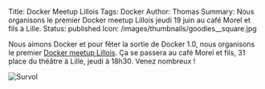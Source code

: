 Title: Docker Meetup Lillois
Tags: Docker
Author: Thomas
Summary: Nous organisons le premier Docker meetup Lillois jeudi 19 juin au café Morel et fils à Lille.
Status: published
Icon: /images/thumbnails/goodies__square.jpg

Nous aimons Docker et pour fêter la sortie de Docker 1.0, nous organisons le premier [Docker meetup Lillois](http://www.meetup.com/Docker-Lille/events/188097712/). Ça se passera au café Morel et fils, 31 place du théâtre à Lille, jeudi à 18h30. Venez nombreux !

![Survol]({filename}/images/goodies.jpg)

